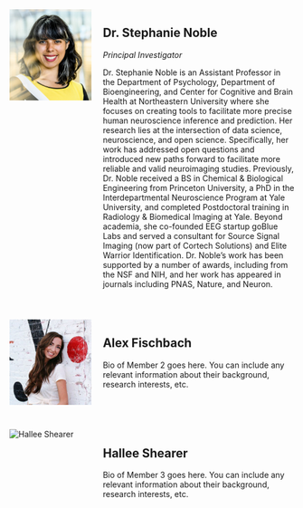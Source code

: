 <div style="display: flex; align-items: top; margin-bottom: 40px;">
    <div style="flex: 30%; margin-right: 20px;">
        <img src="img/steph.png" alt="Stephanie Noble" width="250">
    </div>
    <div style="flex: 70%;">
        <h2>Dr. Stephanie Noble</h2>
        <div style="font-style: italic;">Principal Investigator</div>
        <p>Dr. Stephanie Noble is an Assistant Professor in the Department of Psychology, Department of Bioengineering, and Center for Cognitive and Brain Health at Northeastern University where she focuses on creating tools to facilitate more precise human neuroscience inference and prediction. Her research lies at the intersection of data science, neuroscience, and open science. Specifically, her work has addressed open questions and introduced new paths forward to facilitate more reliable and valid neuroimaging studies. Previously, Dr. Noble received a BS in Chemical & Biological Engineering from Princeton University, a PhD in the Interdepartmental Neuroscience Program at Yale University, and completed Postdoctoral training in Radiology & Biomedical Imaging at Yale. Beyond academia, she co-founded EEG startup goBlue Labs and served a consultant for Source Signal Imaging (now part of Cortech Solutions) and Elite Warrior Identification. Dr. Noble’s work has been supported by a number of awards, including from the NSF and NIH, and her work has appeared in journals including PNAS, Nature, and Neuron.</p>
    </div>
</div>

<div style="display: flex; align-items: top; margin-bottom: 40px;">
    <div style="flex: 30%; margin-right: 20px;">
        <img src="img/alex.jpeg" alt="Alex Fischbach" width="250">
    </div>
    <div style="flex: 70%;">
        <h2>Alex Fischbach</h2>
        <p>Bio of Member 2 goes here. You can include any relevant information about their background, research interests, etc.</p>
    </div>
</div>

<div style="display: flex; align-items: top; margin-bottom: 40px;">
    <div style="flex: 30%; margin-right: 20px;">
        <img src="img/hallee.jpg" alt="Hallee Shearer" width="250">
    </div>
    <div style="flex: 70%;">
        <h2>Hallee Shearer</h2>
        <p>Bio of Member 3 goes here. You can include any relevant information about their background, research interests, etc.</p>
    </div>
</div>

